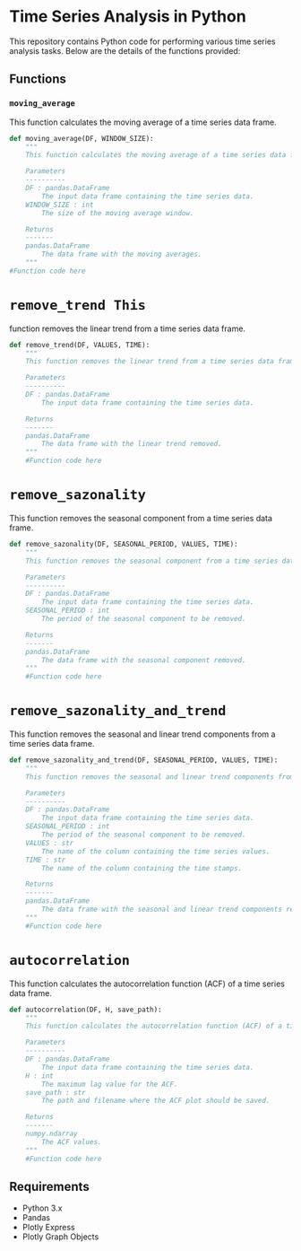 # Time Series Analysis in Python

This repository contains Python code for performing various time series analysis tasks. Below are the details of the functions provided:

## Functions

### `moving_average`

This function calculates the moving average of a time series data frame.

```python
def moving_average(DF, WINDOW_SIZE):
    """
    This function calculates the moving average of a time series data frame.

    Parameters
    ----------
    DF : pandas.DataFrame
        The input data frame containing the time series data.
    WINDOW_SIZE : int
        The size of the moving average window.

    Returns
    -------
    pandas.DataFrame
        The data frame with the moving averages.
    """
#Function code here 
 ```

# `remove_trend This` 
function removes the linear trend from a time series data frame.

```python
def remove_trend(DF, VALUES, TIME):
    """
    This function removes the linear trend from a time series data frame.

    Parameters
    ----------
    DF : pandas.DataFrame
        The input data frame containing the time series data.

    Returns
    -------
    pandas.DataFrame
        The data frame with the linear trend removed.
    """
    #Function code here 
```


# `remove_sazonality`
This function removes the seasonal component from a time series data frame.

```python
def remove_sazonality(DF, SEASONAL_PERIOD, VALUES, TIME):
    """
    This function removes the seasonal component from a time series data frame.

    Parameters
    ----------
    DF : pandas.DataFrame
        The input data frame containing the time series data.
    SEASONAL_PERIOD : int
        The period of the seasonal component to be removed.

    Returns
    -------
    pandas.DataFrame
        The data frame with the seasonal component removed.
    """
    #Function code here 
```
# `remove_sazonality_and_trend`
This function removes the seasonal and linear trend components from a time series data frame.

```python
def remove_sazonality_and_trend(DF, SEASONAL_PERIOD, VALUES, TIME):
    """
    This function removes the seasonal and linear trend components from a time series data frame.

    Parameters
    ----------
    DF : pandas.DataFrame
        The input data frame containing the time series data.
    SEASONAL_PERIOD : int
        The period of the seasonal component to be removed.
    VALUES : str
        The name of the column containing the time series values.
    TIME : str
        The name of the column containing the time stamps.

    Returns
    -------
    pandas.DataFrame
        The data frame with the seasonal and linear trend components removed.
    """
    #Function code here 
```
    

# `autocorrelation`
This function calculates the autocorrelation function (ACF) of a time series data frame.

```python
def autocorrelation(DF, H, save_path):
    """
    This function calculates the autocorrelation function (ACF) of a time series data frame.

    Parameters
    ----------
    DF : pandas.DataFrame
        The input data frame containing the time series data.
    H : int
        The maximum lag value for the ACF.
    save_path : str
        The path and filename where the ACF plot should be saved.

    Returns
    -------
    numpy.ndarray
        The ACF values.
    """
    #Function code here 
```

## Requirements
* Python 3.x
* Pandas
* Plotly Express
* Plotly Graph Objects
